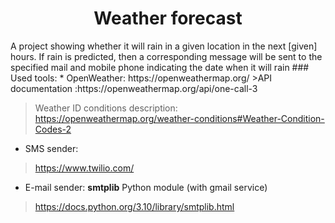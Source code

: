 
<h1 align="center">Weather forecast  </h1>
 A project showing whether it will rain in a given location in the next [given] hours. If rain is predicted, then a corresponding message will be sent to the specified mail and mobile phone indicating the date when it will rain 
### Used tools:
* OpenWeather: https://openweathermap.org/
>API documentation :https://openweathermap.org/api/one-call-3

>Weather ID conditions description: https://openweathermap.org/weather-conditions#Weather-Condition-Codes-2
* SMS sender:
>https://www.twilio.com/
* E-mail sender: **smtplib** Python module (with gmail service)
>https://docs.python.org/3.10/library/smtplib.html
